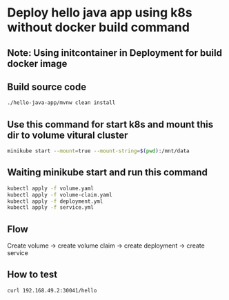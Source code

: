# Deploy hello java app using k8s without docker build command
## Note: Using initcontainer in Deployment for build docker image

## Build source code
```bash
./hello-java-app/mvnw clean install
```

## Use this command for start k8s and mount this dir to volume vitural cluster
```bash
minikube start --mount=true --mount-string=$(pwd):/mnt/data
```
## Waiting minikube start and run this command
```bash
kubectl apply -f volume.yaml
kubectl apply -f volume-claim.yaml
kubectl apply -f deployment.yml
kubectl apply -f service.yml
```
## Flow
Create volume -> create volume claim -> create deployment -> create service

## How to test
```bash
curl 192.168.49.2:30041/hello
```
